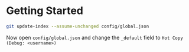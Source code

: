 # Getting Started

``` bash
git update-index --assume-unchanged config/global.json
```

Now open `config/global.json` and change the `_default` field to
`Hot Copy (Debug: <username>)`
